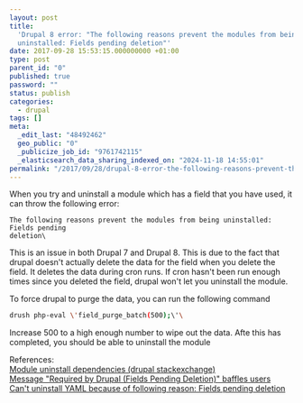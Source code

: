 ```yaml
---
layout: post
title:
  'Drupal 8 error: "The following reasons prevent the modules from being
  uninstalled: Fields pending deletion"'
date: 2017-09-28 15:53:15.000000000 +01:00
type: post
parent_id: "0"
published: true
password: ""
status: publish
categories:
  - drupal
tags: []
meta:
  _edit_last: "48492462"
  geo_public: "0"
  _publicize_job_id: "9761742115"
  _elasticsearch_data_sharing_indexed_on: "2024-11-18 14:55:01"
permalink: "/2017/09/28/drupal-8-error-the-following-reasons-prevent-the-modules-from-being-uninstalled-fields-pending-deletion/"
---
```


When you try and uninstall a module which has a field that you have used, it can
throw the following error:

```
The following reasons prevent the modules from being uninstalled: Fields pending
deletion\
```

This is an issue in both Drupal 7 and Drupal 8. This is due to the fact that
drupal doesn\'t actually delete the data for the field when you delete the
field. It deletes the data during cron runs. If cron hasn\'t been run enough
times since you deleted the field, drupal won\'t let you uninstall the module.

To force drupal to purge the data, you can run the following command

```bash
drush php-eval \'field_purge_batch(500);\'\
```

Increase 500 to a high enough number to wipe out the data. Afte this has
completed, you should be able to uninstall the module

References:\
[Module uninstall dependencies (drupal stackexchange)](https://drupal.stackexchange.com/questions/184690/module-uninstall-dependencies)\
[Message \"Required by Drupal (Fields Pending Deletion)\" baffles users](https://www.drupal.org/node/1331922)\
[Can\'t uninstall YAML because of following reason: Fields pending deletion](https://www.drupal.org/node/2835035)
